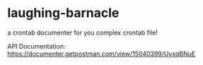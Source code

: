 # laughing-barnacle

a crontab documenter for you complex crontab file!

API Documentation: https://documenter.getpostman.com/view/15040399/UyxqBNuE
